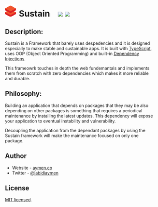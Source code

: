 
# ![](public/logo.png) Sustain &nbsp;&nbsp;  ![](https://github.com/labidiaymen/sustain/workflows/Sustain%20CI/badge.svg) ![](https://codecov.io/gh/labidiaymen/sustain/branch/master/graph/badge.svg)




## Description:

Sustain is a Framework that barely uses despedencies and it is designed especially to make stable and sustainable apps. It is built with [TypeScript](https://www.typescriptlang.org/), uses OOP (Object Oriented Programming) and built-in [Dependency Injections](https://en.wikipedia.org/wiki/Dependency_injection). 

This frameowrk touches in depth the web fundemantals and implements them from scratch with zero dependencies which makes it more reliable and durable.

## Philosophy:

Building an application that depends on packages that they may be also depending on other packages is something that requires a periodical maintenance by installing the latest updates. This dependency will expose your application to eventual instability and vulnerability. 

Decoupling the application from the dependant packages by using the Sustain framework will make the maintenance focused on only one package.


## Author

* Website - [aymen.co](https://aymen.co)
* Twitter - [@labidiaymen](https://twitter.com/labidiaymen)

## License

[MIT licensed](LICENSE).
